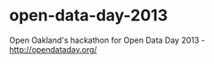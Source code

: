 open-data-day-2013
==================

Open Oakland's hackathon for Open Data Day 2013 - http://opendataday.org/